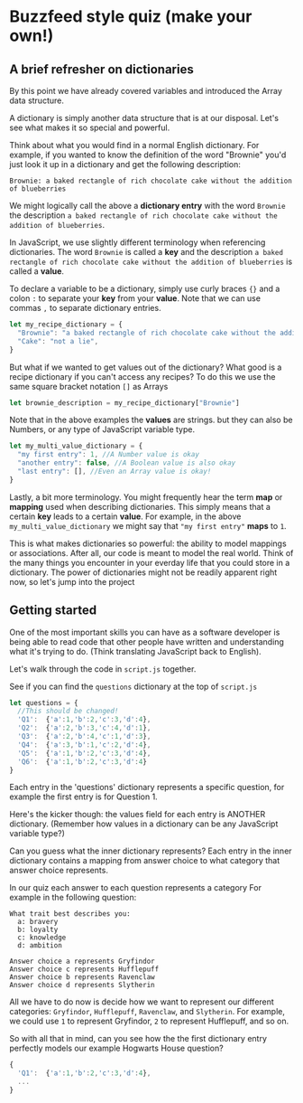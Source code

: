 # Buzzfeed style quiz (make your own!)

## A brief refresher on dictionaries
By this point we have already covered variables and introduced the Array data structure.

A dictionary is simply another data structure that is at our disposal. Let's see what makes it so special and powerful.

Think about what you would find in a normal English dictionary. For example, if you wanted to know the definition of the word "Brownie" you'd just look it up in a dictionary and get the following description:

```
Brownie: a baked rectangle of rich chocolate cake without the addition of blueberries
```

We might logically call the above a **dictionary entry** with the word `Brownie` the description `a baked rectangle of rich chocolate cake without the addition of blueberries`.

In JavaScript, we use slightly different terminology when referencing dictionaries. The word `Brownie` is called a **key** and the description `a baked rectangle of rich chocolate cake without the addition of blueberries` is called a **value**.

To declare a variable to be a dictionary, simply use curly braces `{}` and a colon `:` to separate your **key** from your **value**. Note that we can use commas `,` to separate dictionary entries.
```js
let my_recipe_dictionary = {
  "Brownie": "a baked rectangle of rich chocolate cake without the addition of blueberries",
  "Cake": "not a lie",
}
```
But what if we wanted to get values out of the dictionary? What good is a recipe dictionary if you can't access any recipes? To do this we use the same square bracket notation `[]` as Arrays
```js
let brownie_description = my_recipe_dictionary["Brownie"]
```
Note that in the above examples the **values** are strings. but they can also be Numbers, or any type of JavaScript variable type.
```js
let my_multi_value_dictionary = {
  "my first entry": 1, //A Number value is okay
  "another entry": false, //A Boolean value is also okay
  "last entry": [], //Even an Array value is okay!
}
```
Lastly, a bit more terminology. You might frequently hear the term **map** or **mapping** used when describing dictionaries. This simply means that a certain **key** leads to a certain **value**. For example, in the above `my_multi_value_dictionary` we might say that `"my first entry"` **maps** to `1`.

This is what makes dictionaries so powerful: the ability to model mappings or associations. After all, our code is meant to model the real world. Think of the many things you encounter in your everday life that you could store in a dictionary. The power of dictionaries might not be readily apparent right now, so let's jump into the project

## Getting started
One of the most important skills you can have as a software developer is being able to read code that other people have written and understanding what it's trying to do. (Think translating JavaScript back to English).

Let's walk through the code in `script.js` together.

See if you can find the `questions` dictionary at the top of `script.js`
```js
let questions = {
  //This should be changed!
  'Q1':  {'a':1,'b':2,'c':3,'d':4},
  'Q2':  {'a':2,'b':3,'c':4,'d':1},
  'Q3':  {'a':2,'b':4,'c':1,'d':3},
  'Q4':  {'a':3,'b':1,'c':2,'d':4},
  'Q5':  {'a':1,'b':2,'c':3,'d':4},
  'Q6':  {'a':1,'b':2,'c':3,'d':4}
}
```
Each entry in the 'questions' dictionary represents a specific question, for example the first entry is for Question 1.

Here's the kicker though: the values field for each entry is ANOTHER dictionary. (Remember how values in a dictionary can be any JavaScript variable type?)

Can you guess what the inner dictionary represents? Each entry in the inner dictionary contains a mapping from answer choice to what category that answer choice represents.

In our quiz each answer to each question represents a category
For example in the following question:
```
What trait best describes you:
  a: bravery
  b: loyalty
  c: knowledge
  d: ambition
```
```
Answer choice a represents Gryfindor
Answer choice c represents Hufflepuff
Answer choice b represents Ravenclaw
Answer choice d represents Slytherin
```
All we have to do now is decide how we want to represent our different categories: `Gryfindor`, `Hufflepuff`, `Ravenclaw`, and `Slytherin`. For example, we could use `1` to represent Gryfindor, `2` to represent Hufflepuff, and so on.

So with all that in mind, can you see how the the first dictionary entry perfectly models our example Hogwarts House question?
```js
{
  'Q1':  {'a':1,'b':2,'c':3,'d':4},
  ...
}
```

